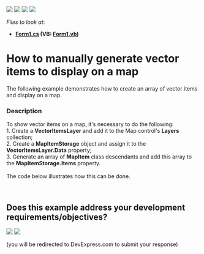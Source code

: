 <!-- default badges list -->
![](https://img.shields.io/endpoint?url=https://codecentral.devexpress.com/api/v1/VersionRange/128576667/14.1.3%2B)
[![](https://img.shields.io/badge/Open_in_DevExpress_Support_Center-FF7200?style=flat-square&logo=DevExpress&logoColor=white)](https://supportcenter.devexpress.com/ticket/details/T114954)
[![](https://img.shields.io/badge/📖_How_to_use_DevExpress_Examples-e9f6fc?style=flat-square)](https://docs.devexpress.com/GeneralInformation/403183)
[![](https://img.shields.io/badge/💬_Leave_Feedback-feecdd?style=flat-square)](#does-this-example-address-your-development-requirementsobjectives)
<!-- default badges end -->
<!-- default file list -->
*Files to look at*:

* **[Form1.cs](./CS/Form1.cs) (VB: [Form1.vb](./VB/Form1.vb))**
<!-- default file list end -->
# How to manually generate vector items to display on a map


The following example demonstrates how to create an array of vector items and display on a map.


<h3>Description</h3>

<p>To show vector items on a map, it's necessary to do the following:<br />1. Create a <strong>VectorItemsLayer</strong> and add it to the Map control's <strong>Layers</strong> collection;<br />2. Create a <strong>MapItemStorage</strong>&nbsp;object and assign it to the <strong>VectorItemsLayer.Data</strong> property;<br />3. Generate an array of <strong>MapItem</strong> class descendants and add this array to the <strong>MapItemStorage.Items</strong> property.<br /><br />The code below illustrates how this can be done.</p>

<br/>


<!-- feedback -->
## Does this example address your development requirements/objectives?

[<img src="https://www.devexpress.com/support/examples/i/yes-button.svg"/>](https://www.devexpress.com/support/examples/survey.xml?utm_source=github&utm_campaign=winforms-map-show-callouts&~~~was_helpful=yes) [<img src="https://www.devexpress.com/support/examples/i/no-button.svg"/>](https://www.devexpress.com/support/examples/survey.xml?utm_source=github&utm_campaign=winforms-map-show-callouts&~~~was_helpful=no)

(you will be redirected to DevExpress.com to submit your response)
<!-- feedback end -->
